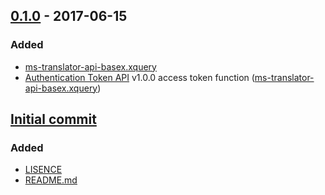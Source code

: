 ## [0.1.0] - 2017-06-15
### Added
* [ms-translator-api-basex.xquery]
* [Authentication Token API] v1.0.0 access token function ([ms-translator-api-basex.xquery])

## [Initial commit]
### Added
* [LISENCE]
* [README.md]

[Unreleased]: https://github.com/AdamSteffanick/ms-translator-api-xquery/compare/v0.1.0...HEAD
[0.1.0]: https://github.com/AdamSteffanick/od-api-xquery/compare/5a182c4...v0.1.0
[Initial commit]: https://github.com/AdamSteffanick/ms-translator-api-xquery/commit/5a182c4359821202906e25e9dc8efc9f5ac4fb84
[CHANGELOG.md]: ./CHANGELOG.md
[LISENCE]: https://github.com/AdamSteffanick/ms-translator-api-xquery/blob/master/LICENSE
[README.md]: ./README.md
[ms-translator-api-basex.xquery]: ./ms-translator-api-basex.xquery

[Authentication Token API]: http://docs.microsofttranslator.com/oauth-token.html
[Microsoft Translator APIs]: https://docs.microsofttranslator.com/
[shields.io]: http://shields.io/